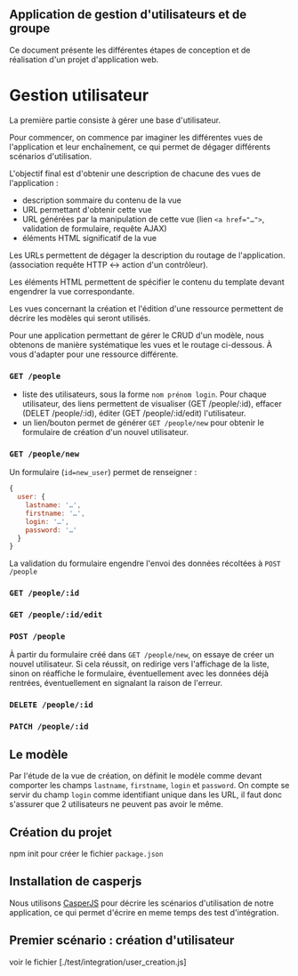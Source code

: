 Application de gestion d'utilisateurs et de groupe
--------------------------------------------------

Ce document présente les différentes étapes de conception et de réalisation d'un projet
d'application web.

Gestion utilisateur
===================

La première partie consiste à gérer une base d'utilisateur.

Pour commencer, on commence par imaginer les différentes vues de l'application
et leur enchaînement, ce qui permet de dégager différents scénarios d'utilisation.

L'objectif final est d'obtenir une description de chacune des vues de
l'application :

* description sommaire du contenu de la vue
* URL permettant d'obtenir cette vue
* URL générées par la manipulation de cette vue (lien `<a href="…">`, validation
de formulaire, requête AJAX)
* éléments HTML significatif de la vue

Les URLs permettent de dégager la description du routage de l'application.
(association requête HTTP <-> action d'un contrôleur).

Les éléments HTML permettent de spécifier le contenu du template devant
engendrer la vue correspondante.

Les vues concernant la création et l'édition d'une ressource permettent de
décrire les modèles qui seront utilisés.

Pour une application permettant de gérer le CRUD d'un modèle, nous obtenons de
manière systématique les vues et le routage ci-dessous. À vous d'adapter pour
une ressource différente.

### `GET /people`

* liste des utilisateurs, sous la forme `nom prénom login`. Pour chaque
utilisateur, des liens permettent de visualiser (GET /people/:id), effacer
(DELET /people/:id), éditer (GET /people/:id/edit) l'utilisateur.  
* un lien/bouton permet de générer `GET /people/new` pour obtenir le formulaire
de création d'un nouvel utilisateur.

### `GET /people/new`

Un formulaire (`id=new_user`) permet de renseigner :

```javascript
{ 
  user: {
    lastname: '…',
    firstname: '…',
    login: '…',
    password: '…'
  }
}
```
La validation du formulaire engendre l'envoi des données récoltées à `POST
/people`

### `GET /people/:id`
### `GET /people/:id/edit`

### `POST /people`

À partir du formulaire créé dans `GET /people/new`, on essaye de créer un nouvel
utilisateur. Si cela réussit, on redirige vers l'affichage de la liste, sinon on 
réaffiche le formulaire, éventuellement avec les données déjà rentrées,
éventuellement en signalant la raison de l'erreur.


### `DELETE /people/:id`

### `PATCH /people/:id`


## Le modèle

Par l'étude de la vue de création, on définit le modèle comme devant comporter
les champs `lastname`, `firstname`, `login` et `password`.
On compte se servir du champ `login` comme identifiant unique dans les URL, il
faut donc s'assurer que 2 utilisateurs ne peuvent pas avoir le même.

## Création du projet

npm init pour créer le fichier `package.json`

## Installation de casperjs

Nous utilisons [CasperJS](http://casperjs.org/) pour décrire les scénarios
d'utilisation de notre application, ce qui permet d'écrire en meme temps des
test d'intégration.

## Premier scénario : création d'utilisateur

voir le fichier [./test/integration/user_creation.js]





